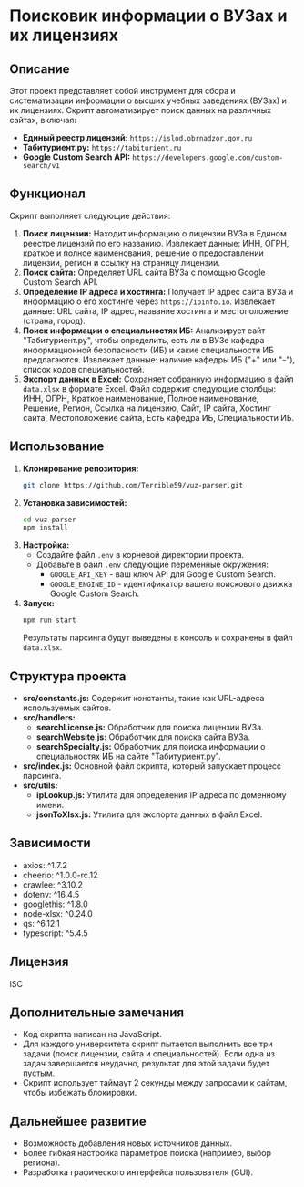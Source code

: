 # Поисковик информации о ВУЗах и их лицензиях
## Описание

Этот проект представляет собой инструмент для сбора и систематизации информации о высших учебных заведениях (ВУЗах) и их лицензиях. Скрипт автоматизирует поиск данных на различных сайтах, включая:

* **Единый реестр лицензий:**  `https://islod.obrnadzor.gov.ru`
* **Табитуриент.ру:** `https://tabiturient.ru`
* **Google Custom Search API:**  `https://developers.google.com/custom-search/v1`

## Функционал

Скрипт выполняет следующие действия:

1. **Поиск лицензии:** Находит информацию о лицензии ВУЗа в Едином реестре лицензий по его названию. Извлекает данные: ИНН, ОГРН, краткое и полное наименования, решение о предоставлении лицензии, регион и ссылку на страницу лицензии.
2. **Поиск сайта:** Определяет URL сайта ВУЗа с помощью Google Custom Search API.
3. **Определение IP адреса и хостинга:** Получает IP адрес сайта ВУЗа и информацию о его хостинге через `https://ipinfo.io`. Извлекает данные: URL сайта, IP адрес, название хостинга и местоположение (страна, город).
4. **Поиск информации о специальностях ИБ:** Анализирует сайт "Табитуриент.ру", чтобы определить, есть ли в ВУЗе кафедра информационной безопасности (ИБ) и какие специальности ИБ предлагаются.  Извлекает данные: наличие кафедры ИБ ("+" или "-"), список кодов специальностей.
5. **Экспорт данных в Excel:** Сохраняет собранную информацию в файл `data.xlsx` в формате Excel. Файл содержит следующие столбцы: ИНН, ОГРН, Краткое наименование, Полное наименование, Решение, Регион, Ссылка на лицензию, Сайт, IP сайта, Хостинг сайта, Местоположение сайта, Есть кафедра ИБ, Специальности ИБ.

## Использование

1. **Клонирование репозитория:** 
   ```bash
   git clone https://github.com/Terrible59/vuz-parser.git
   ```
2. **Установка зависимостей:**
   ```bash
   cd vuz-parser
   npm install
   ```
3. **Настройка:**
    * Создайте файл `.env` в корневой директории проекта.
    * Добавьте в файл `.env` следующие переменные окружения:
        * `GOOGLE_API_KEY` - ваш ключ API для Google Custom Search.
        * `GOOGLE_ENGINE_ID` - идентификатор вашего поискового движка Google Custom Search.
4. **Запуск:** 
   ```bash
   npm run start
   ```
   Результаты парсинга будут выведены в консоль и сохранены в файл `data.xlsx`.

## Структура проекта

* **src/constants.js:** Содержит константы, такие как URL-адреса используемых сайтов.
* **src/handlers:** 
    * **searchLicense.js:** Обработчик для поиска лицензии ВУЗа.
    * **searchWebsite.js:** Обработчик для поиска сайта ВУЗа.
    * **searchSpecialty.js:** Обработчик для поиска информации о специальностях ИБ на сайте "Табитуриент.ру".
* **src/index.js:** Основной файл скрипта, который запускает процесс парсинга.
* **src/utils:** 
    * **ipLookup.js:** Утилита для определения IP адреса по доменному имени.
    * **jsonToXlsx.js:** Утилита для экспорта данных в файл Excel.

## Зависимости

* axios: ^1.7.2
* cheerio: ^1.0.0-rc.12
* crawlee: ^3.10.2
* dotenv: ^16.4.5
* googlethis: ^1.8.0
* node-xlsx: ^0.24.0
* qs: ^6.12.1
* typescript: ^5.4.5

## Лицензия

ISC


## Дополнительные замечания

* Код скрипта написан на JavaScript.
* Для каждого университета скрипт пытается выполнить все три задачи (поиск лицензии, сайта и специальностей). Если одна из задач завершается неудачно, результат для этой задачи будет пустым.
* Скрипт использует таймаут 2 секунды между запросами к сайтам, чтобы избежать блокировки.

## Дальнейшее развитие

* Возможность добавления новых источников данных.
* Более гибкая настройка параметров поиска (например, выбор региона).
* Разработка графического интерфейса пользователя (GUI). 

